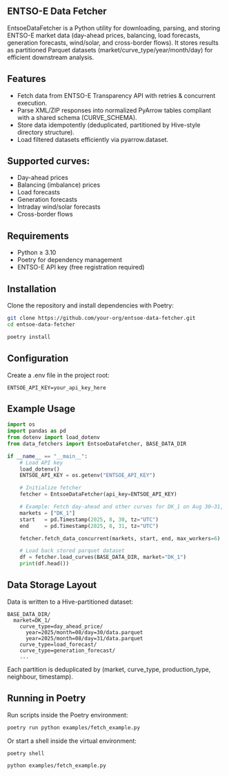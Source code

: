 ## ENTSO-E Data Fetcher
EntsoeDataFetcher is a Python utility for downloading, parsing, and storing ENTSO-E market data (day-ahead prices, balancing, load forecasts, generation forecasts, wind/solar, and cross-border flows).
It stores results as partitioned Parquet datasets (market/curve_type/year/month/day) for efficient downstream analysis.

## Features
- Fetch data from ENTSO-E Transparency API with retries & concurrent execution.
- Parse XML/ZIP responses into normalized PyArrow tables compliant with a shared schema (CURVE_SCHEMA).
- Store data idempotently (deduplicated, partitioned by Hive-style directory structure).
- Load filtered datasets efficiently via pyarrow.dataset.

## Supported curves:
- Day-ahead prices
- Balancing (imbalance) prices
- Load forecasts
- Generation forecasts
- Intraday wind/solar forecasts
- Cross-border flows

## Requirements
- Python ≥ 3.10
- Poetry for dependency management
- ENTSO-E API key (free registration required)

## Installation
Clone the repository and install dependencies with Poetry:
```bash
git clone https://github.com/your-org/entsoe-data-fetcher.git
cd entsoe-data-fetcher
```

```bash
poetry install
```

## Configuration
Create a .env file in the project root:

```
ENTSOE_API_KEY=your_api_key_here
```

## Example Usage
```python
import os
import pandas as pd
from dotenv import load_dotenv
from data_fetchers import EntsoeDataFetcher, BASE_DATA_DIR

if __name__ == "__main__":
    # Load API key
    load_dotenv()
    ENTSOE_API_KEY = os.getenv("ENTSOE_API_KEY")

    # Initialize fetcher
    fetcher = EntsoeDataFetcher(api_key=ENTSOE_API_KEY)

    # Example: Fetch day-ahead and other curves for DK_1 on Aug 30–31, 2025
    markets = ["DK_1"]
    start   = pd.Timestamp(2025, 8, 30, tz="UTC")
    end     = pd.Timestamp(2025, 8, 31, tz="UTC")

    fetcher.fetch_data_concurrent(markets, start, end, max_workers=6)

    # Load back stored parquet dataset
    df = fetcher.load_curves(BASE_DATA_DIR, market="DK_1")
    print(df.head())
```

## Data Storage Layout
Data is written to a Hive-partitioned dataset:

```
BASE_DATA_DIR/
  market=DK_1/
    curve_type=day_ahead_price/
      year=2025/month=08/day=30/data.parquet
      year=2025/month=08/day=31/data.parquet
    curve_type=load_forecast/
    curve_type=generation_forecast/
    ...
```

Each partition is deduplicated by (market, curve_type, production_type, neighbour, timestamp).

## Running in Poetry
Run scripts inside the Poetry environment:

```bash
poetry run python examples/fetch_example.py
```

Or start a shell inside the virtual environment:

```bash
poetry shell
```

```bash
python examples/fetch_example.py
```
